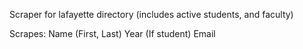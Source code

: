 Scraper for lafayette directory (includes active students, and faculty)

Scrapes:
    Name (First, Last)
    Year (If student)
    Email
